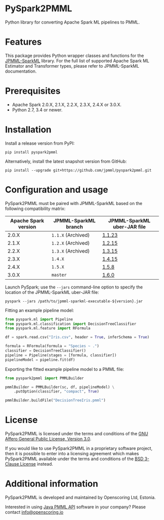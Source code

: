 PySpark2PMML
============

Python library for converting Apache Spark ML pipelines to PMML.

# Features #

This package provides Python wrapper classes and functions for the [JPMML-SparkML](https://github.com/jpmml/jpmml-sparkml) library. For the full list of supported Apache Spark ML Estimator and Transformer types, please refer to JPMML-SparkML documentation.

# Prerequisites #

* Apache Spark 2.0.X, 2.1.X, 2.2.X, 2.3.X, 2.4.X or 3.0.X.
* Python 2.7, 3.4 or newer.

# Installation #

Install a release version from PyPI:

```
pip install pyspark2pmml
```

Alternatively, install the latest snapshot version from GitHub:

```
pip install --upgrade git+https://github.com/jpmml/pyspark2pmml.git
```

# Configuration and usage #

PySpark2PMML must be paired with JPMML-SparkML based on the following compatibility matrix:

| Apache Spark version | JPMML-SparkML branch | JPMML-SparkML uber-JAR file |
|----------------------|----------------------|-----------------------------|
| 2.0.X | `1.1.X` (Archived) | [1.1.23](https://github.com/jpmml/jpmml-sparkml/releases/download/1.1.23/jpmml-sparkml-executable-1.1.23.jar) |
| 2.1.X | `1.2.X` (Archived) | [1.2.15](https://github.com/jpmml/jpmml-sparkml/releases/download/1.2.15/jpmml-sparkml-executable-1.2.15.jar) |
| 2.2.X | `1.3.X` (Archived) | [1.3.15](https://github.com/jpmml/jpmml-sparkml/releases/download/1.3.15/jpmml-sparkml-executable-1.3.15.jar) |
| 2.3.X | `1.4.X` | [1.4.15](https://github.com/jpmml/jpmml-sparkml/releases/download/1.4.15/jpmml-sparkml-executable-1.4.15.jar) |
| 2.4.X | `1.5.X` | [1.5.8](https://github.com/jpmml/jpmml-sparkml/releases/download/1.5.8/jpmml-sparkml-executable-1.5.8.jar) |
| 3.0.X | `master` | [1.6.0](https://github.com/jpmml/jpmml-sparkml/releases/download/1.6.0/jpmml-sparkml-executable-1.6.0.jar) |

Launch PySpark; use the `--jars` command-line option to specify the location of the JPMML-SparkML uber-JAR file:
```
pyspark --jars /path/to/jpmml-sparkml-executable-${version}.jar
```

Fitting an example pipeline model:

```python
from pyspark.ml import Pipeline
from pyspark.ml.classification import DecisionTreeClassifier
from pyspark.ml.feature import RFormula

df = spark.read.csv("Iris.csv", header = True, inferSchema = True)

formula = RFormula(formula = "Species ~ .")
classifier = DecisionTreeClassifier()
pipeline = Pipeline(stages = [formula, classifier])
pipelineModel = pipeline.fit(df)
```

Exporting the fitted example pipeline model to a PMML file:

```python
from pyspark2pmml import PMMLBuilder

pmmlBuilder = PMMLBuilder(sc, df, pipelineModel) \
	.putOption(classifier, "compact", True)

pmmlBuilder.buildFile("DecisionTreeIris.pmml")
```

# License #

PySpark2PMML is licensed under the terms and conditions of the [GNU Affero General Public License, Version 3.0](https://www.gnu.org/licenses/agpl-3.0.html).

If you would like to use PySpark2PMML in a proprietary software project, then it is possible to enter into a licensing agreement which makes PySpark2PMML available under the terms and conditions of the [BSD 3-Clause License](https://opensource.org/licenses/BSD-3-Clause) instead.

# Additional information #

PySpark2PMML is developed and maintained by Openscoring Ltd, Estonia.

Interested in using [Java PMML API](https://github.com/jpmml) software in your company? Please contact [info@openscoring.io](mailto:info@openscoring.io)
